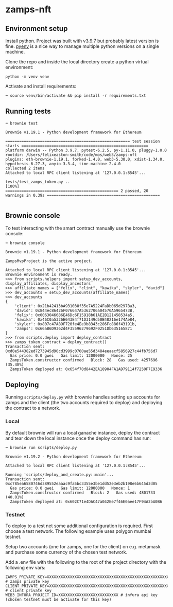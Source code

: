 # zamps-nft

## Environment setup


Install python. Project was built with v3.9.7 but probably latest version is fine. [pyenv](https://github.com/pyenv/pyenv) is a nice way to manage multiple python versions on a single machine. 

Clone the repo and inside the local directory create a python virtual environment:

```
python -m venv venv
```

Activate and install requirements:

```
➜ source venv/bin/activate && pip install -r requirements.txt
```

## Running tests

```
➜ brownie test

Brownie v1.19.1 - Python development framework for Ethereum

====================================================== test session starts =======================================================
platform darwin -- Python 3.9.7, pytest-6.2.5, py-1.11.0, pluggy-1.0.0
rootdir: /Users/felixeaston-smith/code/mos/web3/zamps-nft
plugins: eth-brownie-1.19.1, forked-1.4.0, web3-5.30.0, xdist-1.34.0, hypothesis-6.27.3, anyio-3.3.4, time-machine-2.4.0
collected 2 items
Attached to local RPC client listening at '127.0.0.1:8545'...

tests/test_zamps_token.py ..                                                                                               [100%]
================================================= 2 passed, 20 warnings in 0.39s =================================================


```

## Brownie console 

To test interacting with the smart contract manually use the brownie console:

```
➜ brownie console

Brownie v1.19.1 - Python development framework for Ethereum

ZampsMvpProject is the active project.

Attached to local RPC client listening at '127.0.0.1:8545'...
Brownie environment is ready.
>>> from scripts.helpers import setup_dev_accounts, display_affiliates, display_ancestors
>>> affiliate_names = ["felix", "clint", "kawika", "skyler", "david"]
>>> dev_accounts = setup_dev_accounts(affiliate_names)
>>> dev_accounts
{
    'client': 0x21b42413bA931038f35e7A5224FaDb065d297Ba3,
    'david': 0x844ec86426F076647A5362706a04570A5965473B,
    'felix': 0x0063046686E46Dc6F15918b61AE2B121458534a5,
    'kawika': 0x46C0a5326E643E4f71D3149d50B48216e174Ae84,
    'skyler': 0x807c47A89F720fe4Ee9b8343c286Fc886f43191b,
    'zamps': 0x66aB6D9362d4F35596279692F0251Db635165871
}
>>> from scripts.deploy import deploy_contract
>>> zamps_token_contract = deploy_contract()
Transaction sent: 0xd0e544382ed7273945d90cd3999c0760ae55d3484eeaacf5856927c44fb756d7
  Gas price: 0.0 gwei   Gas limit: 12000000   Nonce: 25
  ZampsToken.constructor confirmed   Block: 28   Gas used: 4257696 (35.48%)
  ZampsToken deployed at: 0x654f70d8442EA18904FA1AD79114f7250F7E9336
```


## Deploying

Running `scripts/deploy.py` with brownie handles setting up accounts for zamps and the client (the two accounts required to deploy) and deploying the contract to a network.

### Local

By default brownie will run a local ganache instance, deploy the contract and tear down the local instance once the deploy command has run:

```
➜ brownie run scripts/deploy.py

Brownie v1.19.2 - Python development framework for Ethereum

Attached to local RPC client listening at '127.0.0.1:8545'...

Running 'scripts/deploy_and_create.py::main'...
Transaction sent: 0xc785ea6580746d389552eaaac9fa5bc3355e3be1dd52e3eb2b198e6b645d3d05
  Gas price: 0.0 gwei   Gas limit: 12000000   Nonce: 1
  ZampsToken.constructor confirmed   Block: 2   Gas used: 4801733 (40.01%)
  ZampsToken deployed at: 0x602C71e4DAC47a042Ee7f46E0aee17F94A3bA0B6
```

### Testnet 

To deploy to a test net some additional configuration is required. First choose a test network. The following example uses polygon mumbai testnet.

Setup two accounts (one for zamps, one for the client) on e.g. metamask and purchase some currency of the chosen test network.

Add a .env file with the following to the root of the project directory with the following env vars:

```
ZAMPS_PRIVATE_KEY=XXXXXXXXXXXXXXXXXXXXXXXXXXXXXXXXXXXXXXXXXXXXXXXXXXXXXXXXXXXX # zamps private key
CLIENT_PRIVATE_KEY=XXXXXXXXXXXXXXXXXXXXXXXXXXXXXXXXXXXXXXXXXXXXXXXXXXXXXXXXXXX # client private key
WEB3_INFURA_PROJECT_ID=XXXXXXXXXXXXXXXXXXXXXXXXXX # infura api key (chosen testnet must be activate for this key)
```




